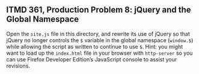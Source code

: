## ITMD 361, Production Problem 8: jQuery and the Global Namespace

Open the `site.js` file in this directory, and rewrite its use of jQuery so that jQuery no longer controls the `$` variable in the global namespace (`window.$`) while allowing the script as written to continue to use `$`. Hint: you might want to load up the `index.html` file in your browser with `http-server` so you can use Firefox Developer Edition’s JavaScript console to assist your revisions.
